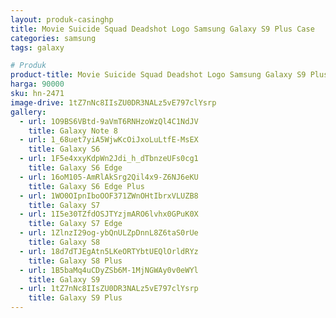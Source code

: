 ```yaml
---
layout: produk-casinghp
title: Movie Suicide Squad Deadshot Logo Samsung Galaxy S9 Plus Case
categories: samsung
tags: galaxy

# Produk
product-title: Movie Suicide Squad Deadshot Logo Samsung Galaxy S9 Plus Case
harga: 90000
sku: hn-2471
image-drive: 1tZ7nNc8IIsZU0DR3NALz5vE797clYsrp
gallery:
  - url: 1O9BS6VBtd-9aVmT6RNHzoWzQl4C1NdJV
    title: Galaxy Note 8
  - url: 1_68uet7yiA5WjwKcOiJxoLuLtfE-MsEX
    title: Galaxy S6
  - url: 1F5e4xxyKdpWn2Jdi_h_dTbnzeUFs0cg1
    title: Galaxy S6 Edge
  - url: 16oM105-AmRlAkSrg2Qil4x9-Z6NJ6eKU
    title: Galaxy S6 Edge Plus
  - url: 1WO0OIpnIboOOF371ZWnOHtIbrxVLUZB8
    title: Galaxy S7
  - url: 1I5e30TZfdOSJTYzjmARO6lvhx0GPuK0X
    title: Galaxy S7 Edge
  - url: 1ZlnzI29og-ybQnULZpDnnL8Z6taS0rUe
    title: Galaxy S8
  - url: 18d7dTJEgAtn5LKeORTYbtUEQlOrldRYz
    title: Galaxy S8 Plus
  - url: 1B5baMq4uCDyZSb6M-1MjNGWAy0v0eWYl
    title: Galaxy S9
  - url: 1tZ7nNc8IIsZU0DR3NALz5vE797clYsrp
    title: Galaxy S9 Plus
---
```

